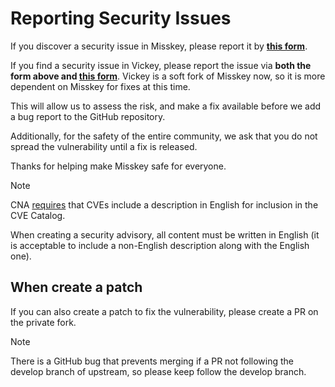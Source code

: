 # Reporting Security Issues

If you discover a security issue in Misskey, please report it by **[this form](https://github.com/misskey-dev/misskey/security/advisories/new)**.

If you find a security issue in Vickey, please report the issue via **both the form above and [this form](https://github.com/Whimsies-YAT/misskey/security/advisories/new)**.
Vickey is a soft fork of Misskey now, so it is more dependent on Misskey for fixes at this time.

This will allow us to assess the risk, and make a fix available before we add a
bug report to the GitHub repository.

Additionally, for the safety of the entire community, we ask that you do not spread the vulnerability until a fix is released.

Thanks for helping make Misskey safe for everyone.

> [!note]
> CNA [requires](https://www.cve.org/ResourcesSupport/AllResources/CNARules#section_5-2_Description) that CVEs include a description in English for inclusion in the CVE Catalog.
> 
> When creating a security advisory, all content must be written in English (it is acceptable to include a non-English description along with the English one).

## When create a patch

If you can also create a patch to fix the vulnerability, please create a PR on the private fork.

> [!note]
> There is a GitHub bug that prevents merging if a PR not following the develop branch of upstream, so please keep follow the develop branch.
